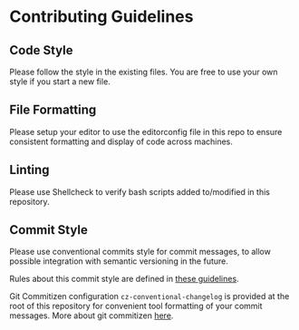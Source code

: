 # Contributing Guidelines

## Code Style

Please follow the style in the existing files.
You are free to use your own style if you start a new file.

## File Formatting

Please setup your editor to use the editorconfig file in this repo to ensure consistent formatting and display of code across machines.

## Linting

Please use Shellcheck to verify bash scripts added to/modified in this repository.

## Commit Style

Please use conventional commits style for commit messages, to allow possible integration with semantic versioning in the future.

Rules about this commit style are defined in [these guidelines](https://www.conventionalcommits.org/en/v1.0.0/).

Git Commitizen configuration `cz-conventional-changelog` is provided at the root of this repository for convenient tool formatting of your commit messages. More about git commitizen [here]((http://commitizen.github.io/cz-cli/)).
